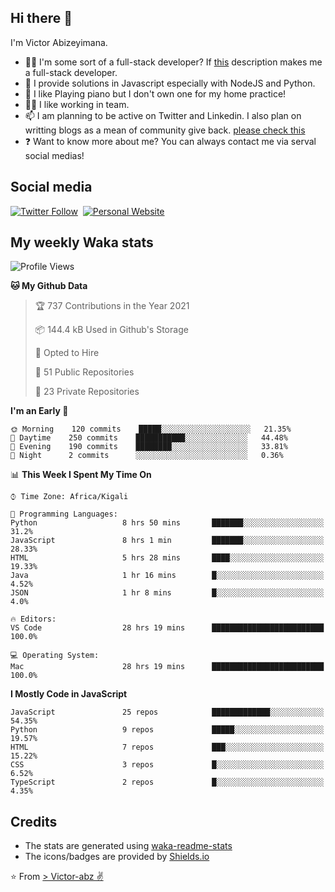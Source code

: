 ## Hi there 👋
I'm Victor Abizeyimana.  
- 👨‍💻 I'm some sort of a full-stack developer? If [this](https://www.w3schools.com/whatis/whatis_fullstack.asp) description makes me a full-stack developer.
- 🌱 I provide solutions in Javascript especially with NodeJS and Python. 
- 🎹 I like Playing piano but I don't own one for my home practice!
- 👯‍♀️ I like working in team.
- 📫 I am planning to be active on Twitter and Linkedin. I also plan on writting blogs as a mean of community give back. [please check this](https://victor-abz.com/)
- ❓ Want to know more about me? You can always contact me via serval social medias!

## Social media
[![Twitter Follow](https://img.shields.io/twitter/follow/vicky_abz?color=%231DA1F2&label=Twitter&style=for-the-badge&logo=twitter&logoColor=ffffff)](https://twitter.com/vicky_abz)
‎‎ [![Personal Website](https://img.shields.io/static/v1?label=visit&message=victor-abz.com&color=%235F021F&style=for-the-badge)](https://victor-abz.com/)

## My weekly Waka stats
<!--START_SECTION:waka-->
![Profile Views](http://img.shields.io/badge/Profile%20Views-0-blue)

**🐱 My Github Data** 

> 🏆 737 Contributions in the Year 2021
 > 
> 📦 144.4 kB Used in Github's Storage 
 > 
> 💼 Opted to Hire
 > 
> 📜 51 Public Repositories 
 > 
> 🔑 23 Private Repositories  
 > 
**I'm an Early 🐤** 

```text
🌞 Morning    120 commits    █████░░░░░░░░░░░░░░░░░░░░   21.35% 
🌆 Daytime    250 commits    ███████████░░░░░░░░░░░░░░   44.48% 
🌃 Evening    190 commits    ████████░░░░░░░░░░░░░░░░░   33.81% 
🌙 Night      2 commits      ░░░░░░░░░░░░░░░░░░░░░░░░░   0.36%

```


📊 **This Week I Spent My Time On** 

```text
⌚︎ Time Zone: Africa/Kigali

💬 Programming Languages: 
Python                   8 hrs 50 mins       ███████░░░░░░░░░░░░░░░░░░   31.2% 
JavaScript               8 hrs 1 min         ███████░░░░░░░░░░░░░░░░░░   28.33% 
HTML                     5 hrs 28 mins       ████░░░░░░░░░░░░░░░░░░░░░   19.33% 
Java                     1 hr 16 mins        █░░░░░░░░░░░░░░░░░░░░░░░░   4.52% 
JSON                     1 hr 8 mins         █░░░░░░░░░░░░░░░░░░░░░░░░   4.0%

🔥 Editors: 
VS Code                  28 hrs 19 mins      █████████████████████████   100.0%

💻 Operating System: 
Mac                      28 hrs 19 mins      █████████████████████████   100.0%

```

**I Mostly Code in JavaScript** 

```text
JavaScript               25 repos            █████████████░░░░░░░░░░░░   54.35% 
Python                   9 repos             █████░░░░░░░░░░░░░░░░░░░░   19.57% 
HTML                     7 repos             ███░░░░░░░░░░░░░░░░░░░░░░   15.22% 
CSS                      3 repos             █░░░░░░░░░░░░░░░░░░░░░░░░   6.52% 
TypeScript               2 repos             █░░░░░░░░░░░░░░░░░░░░░░░░   4.35%

```



<!--END_SECTION:waka-->

## Credits
- The stats are generated using [waka-readme-stats](https://github.com/anmol098/waka-readme-stats)
- The icons/badges are provided by [Shields.io](https://shields.io/)

⭐️ From [> Victor-abz ✌](https://victor-abz.com/)
